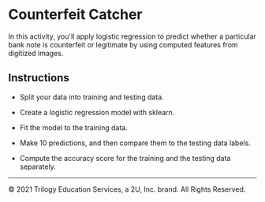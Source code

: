 # Counterfeit Catcher

In this activity, you'll apply logistic regression to predict whether a particular bank note is counterfeit or legitimate by using computed features from digitized images.

## Instructions

* Split your data into training and testing data.

* Create a logistic regression model with sklearn.

* Fit the model to the training data.

* Make 10 predictions, and then compare them to the testing data labels.

* Compute the accuracy score for the training and the testing data separately.

---

© 2021 Trilogy Education Services, a 2U, Inc. brand. All Rights Reserved.

